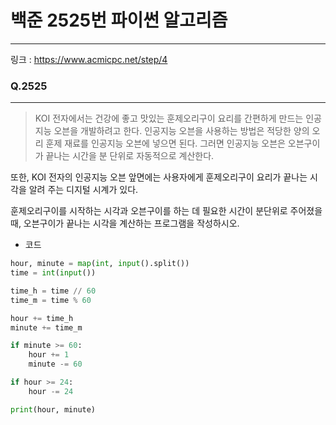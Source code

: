 # 백준 2525번 파이썬 알고리즘
-------
링크 : https://www.acmicpc.net/step/4
  
### Q.2525
-----
>KOI 전자에서는 건강에 좋고 맛있는 훈제오리구이 요리를 간편하게 만드는 인공지능 오븐을 개발하려고 한다. 인공지능 오븐을 사용하는 방법은 적당한 양의 오리 훈제 재료를 인공지능 오븐에 넣으면 된다. 그러면 인공지능 오븐은 오븐구이가 끝나는 시간을 분 단위로 자동적으로 계산한다. 

또한, KOI 전자의 인공지능 오븐 앞면에는 사용자에게 훈제오리구이 요리가 끝나는 시각을 알려 주는 디지털 시계가 있다. 

훈제오리구이를 시작하는 시각과 오븐구이를 하는 데 필요한 시간이 분단위로 주어졌을 때, 오븐구이가 끝나는 시각을 계산하는 프로그램을 작성하시오.

* 코드 
```py
hour, minute = map(int, input().split())
time = int(input())

time_h = time // 60
time_m = time % 60

hour += time_h
minute += time_m

if minute >= 60:
    hour += 1
    minute -= 60

if hour >= 24:
    hour -= 24

print(hour, minute)
```